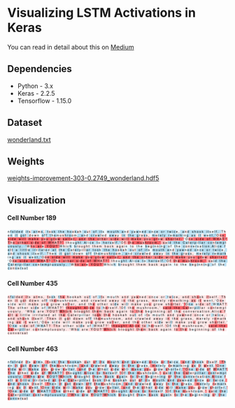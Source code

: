 # Visualizing LSTM Activations in Keras

You can read in detail about this on [Medium](https://medium.com/@praneet9/visualising-lstm-activations-in-keras-b50206da96ff)

## Dependencies
* Python - 3.x
* Keras - 2.2.5
* Tensorflow - 1.15.0

## Dataset
[wonderland.txt](https://github.com/Praneet9/Text_Generation/blob/master/wonderland.txt)

## Weights
[weights-improvement-303-0.2749_wonderland.hdf5](https://github.com/Praneet9/Text_Generation/blob/master/weights-improvement-303-0.2749_wonderland.hdf5)

## Visualization

#### Cell Number 189

![Cell Number 189](images/189.png)

#### Cell Number 435

![Cell Number 435](images/435.png)

#### Cell Number 463

![Cell Number 463](images/463.png)
